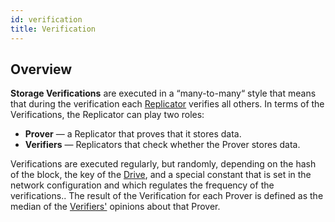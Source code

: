 ```yaml
---
id: verification
title: Verification
---
```


## Overview
**Storage Verifications** are executed in a “many-to-many“ style that means that during the verification each [Replicator](../roles/replicator.md) verifies all others.
In terms of the Verifications, the Replicator can play two roles:

- **Prover** — a Replicator that proves that it stores data.
- **Verifiers** — Replicators that check whether the Prover stores data.

Verifications are executed regularly, but randomly, depending on the hash of the block, the key of the [Drive](../built_in_features/drive/overview.md), and a special constant that is set in the network configuration and which regulates the frequency of the verifications.. The result of the Verification for each Prover is defined as the median of the [Verifiers'](../roles/replicator.md#verifier-responsibilities) opinions about that Prover.
